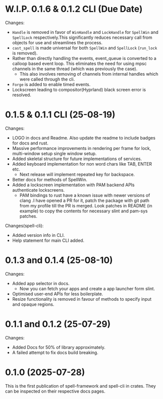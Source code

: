 W.I.P. 0.1.6 & 0.1.2 CLI (Due Date)
===========================

Changes:

- `Handle` is removed in favor of `WinHandle` and `LockHandle` for `SpellWin` and `SpellLock` respectively.This
significantly reduces necessary call from objects for use and streamlines the process.
- `cast_spell` is made universal for both `SpellWin` and `SpellLock` (`run_lock` is removed).
- Rather than directly handling the events, event_queue is converted to a calloop based event loop. This
eliminates the need for using mpsc channels in the same thread (which was previously the case).
  - This also involves removing of channels from internal handles which were called through the cli.
- `Forge` is added to enable timed events.
- Lockscreen leading to compositor(Hyprland) black screen error is resolved.

0.1.5  & 0.1.1 CLI (25-08-19)
================

Changes:

- LOGO in docs and Readme. Also update the readme to include badges for docs and rust.
- Massive performance improvements in rendering per frame for lock, multi-window setup single window setup.
- Added skeletal structure for future implementations of services.
- Added keyboard implementation for non word chars like TAB, ENTER etc.
  - Next release will implement repeated key for backspace.
- Better docs for methods of SpellWin.
- Added a lockscreen implementation with PAM backend APIs authenticate lockscreens.
  - PAM bindings to rust have a known issue with newer versions of clang .I have opened
  a PR for it, patch the package with git path from my profile till the PR is merged. Look
  patches in README (in example) to copy the contents for necessary slint and pam-sys patches.

Changes(spell-cli):

- Added version info in CLI.
- Help statement for main CLI added.

0.1.3 and 0.1.4 (25-08-10)
===============

Changes:

- Added app selector in docs.
  - Now you can fetch your apps and create a app launcher form slint.
- Optimised user-end APIs for less boilerplate.
- Resize functionality is removed in favour of methods to specify input and opaque regions.

0.1.1 and 0.1.2 (25-07-29)
==========================

Changes:

- Added Docs for 50% of library approximately.
- A failed attempt to fix docs build breaking.

0.1.0 (2025-07-28)
==================

This is the first publication of spell-framework and spell-cli in crates. They can be inspected on their respective docs pages.
